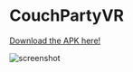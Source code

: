 # CouchPartyVR
[Download the APK here!](https://drive.google.com/file/d/1eclJNOZlcTXjL-3Z1qWe5eRkrYgweI_C/view?usp=sharing)

![screenshot](https://lh3.googleusercontent.com/V17M-reP1Q_DI1UPf24ly4PvVN2NslDu-wrXCYfs6TdBs2XCOtRrpzcTkh9fMrtaftgs2MLuJC7SDI1vZzgW4U7xXo_eBZN_5wAQeDRFLcbSRqto9beh-Do4NcAU2-wVSVCKUzkIjGyXrLG-YvWjsL_1y3_9Dec_fHCZoYvvajJbzssFuVvRCebUVrrDbEXx3jE8OwX10yaOTxMUv-GfIIWAywQpVsDSLjUjhQGvdqAaLbdN_3ag6POhQi3-2yWJ16j9oWeLS2sEx2oV9i8h0oSIkZ8Pis85RagV6ZgUKo30IczljiyDU7A3Wot0ltH7IKDdykGwg0QSdE24N6UuTjbu-Mieq8229gUB-c9mQcSmzfqSnwQoxmaBcUhcHVLNdQl9ASwYsIQQBNCpQo0YNRcw9UaI9NW5gJn18avUam6CMhq-RDJpWmmf2poj_6SqNx3U9sPHrj0UkjCYaveyYEaU7BSWA23yBFIbLiXsRNnrLa3RMM4skDaq12Ufr0A6XJ3I3Mbsxg6ezVWk8cbku7MCur14eyd-_l7omHIGhY-ypfOKPUvMBl6VKibj2ZjsP34jtvITS9nYCW0Vfkgv0eqM6sKlD-oyPv9quJC1NmojTRIVxkEjEvOQcHjRwJYk8kDAlEMCRcWwJOeDYqMhDLtSSjW8DnZ6hvn-ygsiWlv5Cs0QvheRGhTgaw=w2960-h1440-no)

